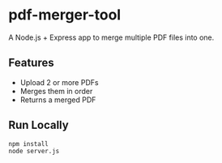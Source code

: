 # pdf-merger-tool

A Node.js + Express app to merge multiple PDF files into one.

## Features
- Upload 2 or more PDFs
- Merges them in order
- Returns a merged PDF

## Run Locally
```bash
npm install
node server.js
